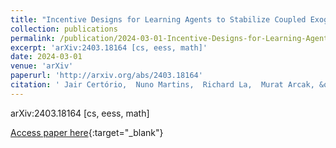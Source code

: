```yaml
---
title: "Incentive Designs for Learning Agents to Stabilize Coupled Exogenous Systems"
collection: publications
permalink: /publication/2024-03-01-Incentive-Designs-for-Learning-Agents-to-Stabilize-Coupled-Exogenous-Systems
excerpt: 'arXiv:2403.18164 [cs, eess, math]'
date: 2024-03-01
venue: 'arXiv'
paperurl: 'http://arxiv.org/abs/2403.18164'
citation: ' Jair Certório,  Nuno Martins,  Richard La,  Murat Arcak, &quot;Incentive Designs for Learning Agents to Stabilize Coupled Exogenous Systems.&quot; Preprint on arXiv, 2024.'
---
```

arXiv:2403.18164 [cs, eess, math]

[Access paper here](http://arxiv.org/abs/2403.18164){:target="_blank"}
